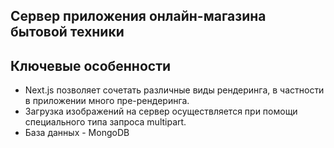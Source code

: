 ## Cервер приложения онлайн-магазина бытовой техники

## Ключевые особенности
* Next.js позволяет сочетать различные виды рендеринга, в частности в приложении много пре-рендеринга.
* Загрузка изображений на сервер осуществляется при помощи специального типа запроса multipart.
* База данных - MongoDB
